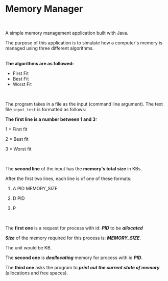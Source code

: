 # Memory Manager

<br/>

A simple memory management application built with Java.

The purpose of this application is to simulate how a computer's memory is managed using three different algorithms.
<br/>
<br/>

**The algorithms are as followed:**

- First Fit
- Best Fit
- Worst Fit

<br/>

The program takes in a file as the input (command line argument). The text file `input_test` is formatted as follows:

**The first line is a number between 1 and 3:**

1 = First fit

2 = Best fit

3 = Worst fit

<br/>

The **second line** of the input has the **memory's total size** in KBs.

After the first two lines, each line is of one of these formats:

1. A PID MEMORY_SIZE

2. D PID

3. P

<br/>

The **first one** is a request for process with id: ***PID*** to be ***allocated***

***Size*** of the memory required for this process is: ***MEMORY_SIZE***.  

The unit would be KB.  



The **second one** is ***deallocating*** memory for process with id ***PID***.  



The **third one** asks the program to ***print out the current state of memory*** (allocations and free spaces).
